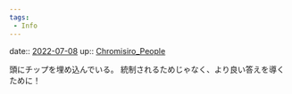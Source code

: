 ```yaml
---
tags:
 - Info
---
```


date:: [2022-07-08](Daily_Note/2022-07-08.md)
up:: [Chromisiro_People](../Bar/Novel/Nacaria/Chromisiro_People.md)

頭にチップを埋め込んでいる。
統制されるためじゃなく、より良い答えを導くために！
